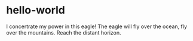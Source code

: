 # hello-world
I concertrate my power in this eagle!
The eagle will fly over the ocean,
fly over the mountains.
Reach the distant horizon.
